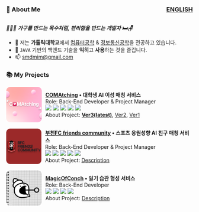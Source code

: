 <div style="display: flex; justify-content: space-between; align-items: center;">
    <h3 > 🎈 About Me </h3>
    <h3 style="margin-left: auto"> <a href="https://github.com/greensnapback0229/greensnapback0229/blob/main/README_ENGLISH.md">ENGLISH</a> </h3>
</div>

***👨🏻‍💻 가구를 만드는 목수처럼, 편리함을 만드는 개발자 🛏🪑***

- 🔭 저는 **가톨릭대학교**에서 <u>컴퓨터공학</u> & <u>정보통신공학</u>을 전공하고 있습니다.
- 🌱 `JAVA` 기반의 백엔드 기술을 **익히**고 **사용**하는 것을 즐깁니다.
- 📫  smdmim@gmail.com

### 📚 My Projects
<!-- about comatching -->
<div style="display: flex; align-items: center;">
    <a href="https://comatching-devs.web.app">
        <img align="left" height="96px" width="96px" alt="Warpnet" src="https://raw.githubusercontent.com/greensnapback0229/greensnapback0229/refs/heads/main/assets/comatching_icon.png"/>
    </a>
    <div style="margin-left: 10px;">
        <strong><a href="https://comatching-devs.web.app">COMAtching</a> • 대학생 AI 이성 매칭 서비스
        </strong>
        <br>
        Role: Back-End Developer & Project Manager<br>
        <img src="https://img.shields.io/badge/SpringBoot-6DB33F?style=flat&logo=springboot&logoColor=white">
        <img src="https://img.shields.io/badge/MySQL-4479A1?style=flat&logo=mysql&logoColor=white"> 
        <img src="https://img.shields.io/badge/RabbitMQ-FF6600?style=flat&logo=rabbitMQ&logoColor=white">
        <img src="https://img.shields.io/badge/Docker-2496ED?style=flat&logo=docker&logoColor=white">
        <img src="https://img.shields.io/badge/nginx-009639?style=flat&logo=nginx&logoColor=white">
        <br>
        About Project: 
        <a href="https://github.com/COMAtching/COMAtching3_BE"><strong>Ver3(latest)</strong></a>, 
        <a href="https://github.com/COMAtching/COMAtching_BE/">Ver2</a>, 
        <a href="https://github.com/COMAtching/COMAtching1_BE">Ver1</a>
    </div>
</div>
</br>

<!-- about BFC friends community -->
<div style="display: flex; align-items: center;">
    <a href="https://fc.comatching.site">
        <img align="left" height="96px" width="96px" alt="Warpnet" src="https://raw.githubusercontent.com/greensnapback0229/greensnapback0229/refs/heads/main/assets/bucheon_fc_friends_community_logo.png"/>
    </a>
    <div style="margin-left: 10px;">
        <strong><a href="https://fc.comatching.site">부천FC friends community</a> • 스포츠 응원성향 AI 친구 매칭 서비스
        </strong><br>
        Role: Back-End Developer & Project Manager<br>
        <img src="https://img.shields.io/badge/SpringBoot-6DB33F?style=flat&logo=springboot&logoColor=white">
        <img src="https://img.shields.io/badge/MySQL-4479A1?style=flat&logo=mysql&logoColor=white"> 
        <img src="https://img.shields.io/badge/RabbitMQ-FF6600?style=flat&logo=rabbitMQ&logoColor=white">
        <img src="https://img.shields.io/badge/Docker-2496ED?style=flat&logo=docker&logoColor=white">
        <img src="https://img.shields.io/badge/nginx-009639?style=flat&logo=nginx&logoColor=white"><br>
        About Project: 
        <a href="https://github.com/COMAtching/COMAtching_FC_BE">Description</a> 
    </div>
</div>
</br>

<!-- about magic of conch -->
<div style="display: flex; align-items: center;">
    <a href="https://apps.apple.com/kr/app/%EC%86%8C%EB%9D%BC%EC%9D%98-%EB%A7%88%EB%B2%95/id6473936311">
        <img align="left" height="96px" width="96px" alt="Warpnet" src="https://raw.githubusercontent.com/greensnapback0229/greensnapback0229/refs/heads/main/assets/magic_of_conch_icon.png"/>
    </a>
    <div style="margin-left: 10px;">
        <strong><a href="https://apps.apple.com/kr/app/%EC%86%8C%EB%9D%BC%EC%9D%98-%EB%A7%88%EB%B2%95/id6473936311">MagicOfConch</a> • 일기 습관 형성 서비스
        </strong><br>
        Role: Back-End Developer<br>
        <img src="https://img.shields.io/badge/SpringBoot-6DB33F?style=flat&logo=springboot&logoColor=white"> 
        <img src="https://img.shields.io/badge/MySQL-4479A1?style=flat&logo=mysql&logoColor=white"> 
        <img src="https://img.shields.io/badge/Docker-2496ED?style=flat&logo=docker&logoColor=white">
        <img src="https://img.shields.io/badge/nginx-009639?style=flat&logo=nginx&logoColor=white"><br>
        About Project: 
        <a href="https://apps.apple.com/kr/app/%EC%86%8C%EB%9D%BC%EC%9D%98-%EB%A7%88%EB%B2%95/id6473936311">Description</a> 
    </div>
</div>